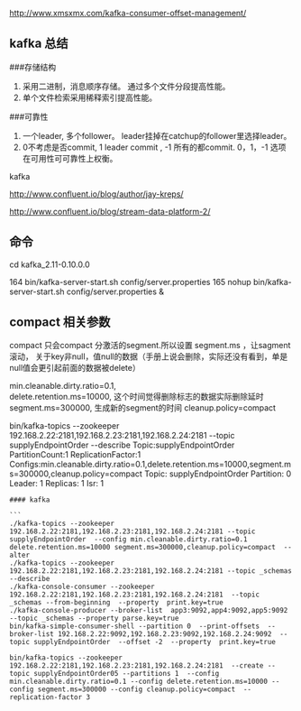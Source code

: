 


http://www.xmsxmx.com/kafka-consumer-offset-management/



## kafka 总结

###存储结构
1. 采用二进制，消息顺序存储。 通过多个文件分段提高性能。
2. 单个文件检索采用稀释索引提高性能。

###可靠性
1. 一个leader, 多个follower。 leader挂掉在catchup的follower里选择leader。
2. 0不考虑是否commit, 1 leader commit , -1 所有的都commit. 0，1，-1 选项在可用性可可靠性上权衡。



kafka

http://www.confluent.io/blog/author/jay-kreps/

http://www.confluent.io/blog/stream-data-platform-2/





## 命令

cd kafka_2.11-0.10.0.0

  164  bin/kafka-server-start.sh config/server.properties
  165  nohup bin/kafka-server-start.sh config/server.properties &



## compact 相关参数

compact  只会compact 分激活的segment.所以设置 segment.ms ，让sagment 滚动， 关于key非null，值null的数据（手册上说会删除，实际还没有看到，单是null值会更引起前面的数据被delete）

min.cleanable.dirty.ratio=0.1,  
delete.retention.ms=10000,            这个时间觉得删除标志的数据实际删除延时
segment.ms=300000,                    生成新的segment的时间
cleanup.policy=compact

  bin/kafka-topics --zookeeper 192.168.2.22:2181,192.168.2.23:2181,192.168.2.24:2181 --topic supplyEndpointOrder --describe
  Topic:supplyEndpointOrder	PartitionCount:1	ReplicationFactor:1	Configs:min.cleanable.dirty.ratio=0.1,delete.retention.ms=10000,segment.ms=300000,cleanup.policy=compact
  	Topic: supplyEndpointOrder	Partition: 0	Leader: 1	Replicas: 1	Isr: 1


    #### kafka

    ```
    ./kafka-topics --zookeeper 192.168.2.22:2181,192.168.2.23:2181,192.168.2.24:2181 --topic  supplyEndpointOrder  --config min.cleanable.dirty.ratio=0.1 delete.retention.ms=10000 segment.ms=300000,cleanup.policy=compact  --alter
    ./kafka-topics --zookeeper 192.168.2.22:2181,192.168.2.23:2181,192.168.2.24:2181 --topic _schemas --describe
    ./kafka-console-consumer --zookeeper 192.168.2.22:2181,192.168.2.23:2181,192.168.2.24:2181  --topic _schemas --from-beginning  --property  print.key=true
    ./kafka-console-producer --broker-list  app3:9092,app4:9092,app5:9092 --topic _schemas --property parse.key=true
    bin/kafka-simple-consumer-shell --partition 0  --print-offsets  --broker-list 192.168.2.22:9092,192.168.2.23:9092,192.168.2.24:9092  --topic supplyEndpointOrder  --offset -2  --property  print.key=true

    bin/kafka-topics --zookeeper 192.168.2.22:2181,192.168.2.23:2181,192.168.2.24:2181  --create --topic supplyEndpointOrder05 --partitions 1  --config min.cleanable.dirty.ratio=0.1 --config delete.retention.ms=10000 --config segment.ms=300000 --config cleanup.policy=compact  --replication-factor 3
